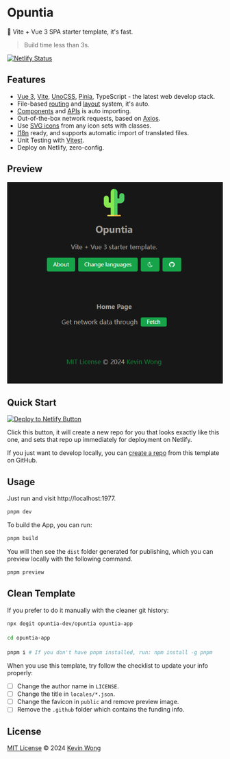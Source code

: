 # Opuntia

🌵 Vite + Vue 3 SPA starter template, it's fast.

> Build time less than 3s.

[![Netlify Status](https://api.netlify.com/api/v1/badges/6b182d34-7d30-4206-aad9-9789d1c8ed11/deploy-status)](https://app.netlify.com/sites/opuntia/deploys)

## Features

- [Vue 3](https://github.com/vuejs/core), [Vite](https://github.com/vitejs/vite), [UnoCSS](https://github.com/antfu/unocss), [Pinia](https://pinia.vuejs.org/), TypeScript - the latest web develop stack.
- File-based [routing](./src/pages) and [layout](./src/layouts) system, it's auto.
- [Components](./src/components) and [APIs](https://github.com/antfu/unplugin-auto-import) is auto importing.
- Out-of-the-box network requests, based on [Axios](https://axios-http.com/).
- Use [SVG icons](https://github.com/antfu/unocss/tree/main/packages/preset-icons) from any icon sets with classes.
- [I18n](./locales) ready, and supports automatic import of translated files.
- Unit Testing with [Vitest](https://github.com/vitest-dev/vitest).
- Deploy on Netlify, zero-config.

## Preview

![Preview Image](./public/preview.png)

## Quick Start

[![Deploy to Netlify Button](https://www.netlify.com/img/deploy/button.svg)](https://app.netlify.com/start/deploy?repository=https://github.com/kaivanwong/astro-theme-vitesse)

Click this button, it will create a new repo for you that looks exactly like this one, and sets that repo up immediately for deployment on Netlify.

If you just want to develop locally, you can [create a repo](https://github.com/opuntia-dev/opuntia/generate) from this template on GitHub.

## Usage

Just run and visit http://localhost:1977.

```bash
pnpm dev
```

To build the App, you can run:

```bash
pnpm build
```

You will then see the `dist` folder generated for publishing, which you can preview locally with the following command.

```bash
pnpm preview
```

## Clean Template

If you prefer to do it manually with the cleaner git history:

```bash
npx degit opuntia-dev/opuntia opuntia-app

cd opuntia-app

pnpm i # If you don't have pnpm installed, run: npm install -g pnpm
```

When you use this template, try follow the checklist to update your info properly:

- [ ] Change the author name in `LICENSE`.
- [ ] Change the title in `locales/*.json`.
- [ ] Change the favicon in `public` and remove preview image.
- [ ] Remove the `.github` folder which contains the funding info.

## License

[MIT License](./LICENSE) © 2024 [Kevin Wong](https://github.com/kevinwong865)
